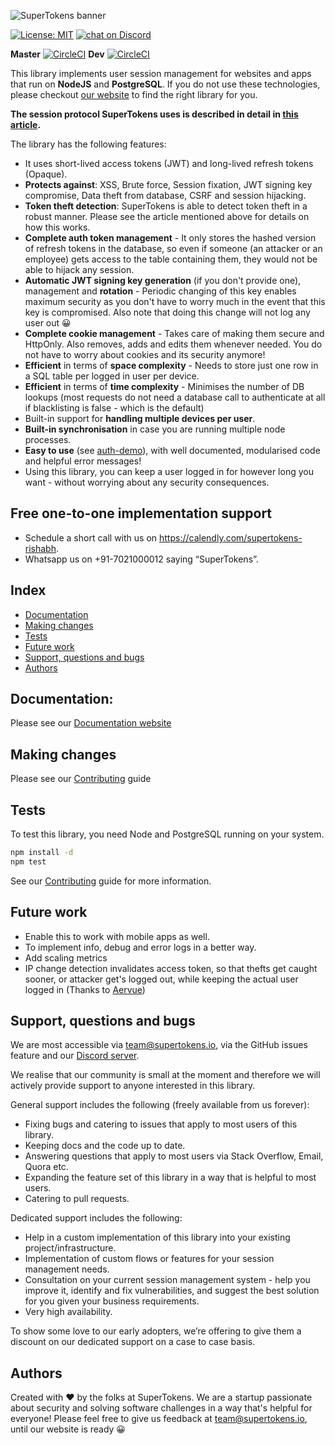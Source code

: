 ![SuperTokens banner](https://raw.githubusercontent.com/supertokens/supertokens-logo/master/images/Artboard%20%E2%80%93%2027%402x.png)

[![License: MIT](https://img.shields.io/badge/License-MIT-brightgreen.svg)](https://github.com/supertokens/supertokens-node-postgres-ref-jwt/blob/master/LICENSE)
<a href="https://supertokens.io/discord">
        <img src="https://img.shields.io/discord/603466164219281420.svg?logo=discord"
            alt="chat on Discord"></a>

**Master**
[![CircleCI](https://circleci.com/gh/supertokens/supertokens-node-postgres-ref-jwt.svg?style=svg)](https://circleci.com/gh/supertokens/supertokens-node-postgres-ref-jwt)
**Dev**
[![CircleCI](https://circleci.com/gh/supertokens/supertokens-node-postgres-ref-jwt/tree/dev.svg?style=svg)](https://circleci.com/gh/supertokens/supertokens-node-postgres-ref-jwt/tree/dev)


This library implements user session management for websites and apps that run on **NodeJS** and **PostgreSQL**. If you do not use these technologies, please checkout [our website](https://supertokens.io) to find the right library for you.

**The session protocol SuperTokens uses is described in detail in [this article](https://supertokens.io/blog/the-best-way-to-securely-manage-user-sessions).**

The library has the following features:
- It uses short-lived access tokens (JWT) and long-lived refresh tokens (Opaque).
- **Protects against**: XSS, Brute force, Session fixation, JWT signing key compromise, Data theft from database, CSRF and session hijacking.
- **Token theft detection**: SuperTokens is able to detect token theft in a robust manner. Please see the article mentioned above for details on how this works.
- **Complete auth token management** - It only stores the hashed version of refresh tokens in the database, so even if someone (an attacker or an employee) gets access to the table containing them, they would not be able to hijack any session.
- **Automatic JWT signing key generation** (if you don't provide one), management and **rotation** - Periodic changing of this key enables maximum security as you don't have to worry much in the event that this key is compromised. Also note that doing this change will not log any user out :grinning:
- **Complete cookie management** - Takes care of making them secure and HttpOnly. Also removes, adds and edits them whenever needed. You do not have to worry about cookies and its security anymore!
- **Efficient** in terms of **space complexity** - Needs to store just one row in a SQL table per logged in user per device.
- **Efficient** in terms of **time complexity** - Minimises the number of DB lookups (most requests do not need a database call to authenticate at all if blacklisting is false - which is the default)
- Built-in support for **handling multiple devices per user**.
- **Built-in synchronisation** in case you are running multiple node processes.
- **Easy to use** (see [auth-demo](https://github.com/supertokens/auth-demo)), with well documented, modularised code and helpful error messages!
- Using this library, you can keep a user logged in for however long you want - without worrying about any security consequences. 

## Free one-to-one implementation support
- Schedule a short call with us on https://calendly.com/supertokens-rishabh.
- Whatsapp us on +91-7021000012 saying “SuperTokens”.

## Index
- [Documentation](https://github.com/supertokens/supertokens-node-postgres-ref-jwt#documentation)
- [Making changes](https://github.com/supertokens/supertokens-node-postgres-ref-jwt#making-changes)
- [Tests](https://github.com/supertokens/supertokens-node-postgres-ref-jwt#tests)
- [Future work](https://github.com/supertokens/supertokens-node-postgres-ref-jwt#future-work)
- [Support, questions and bugs](https://github.com/supertokens/supertokens-node-postgres-ref-jwt#support-questions-and-bugs)
- [Authors](https://github.com/supertokens/supertokens-node-postgres-ref-jwt#authors)

## Documentation: 
Please see our [Documentation website](https://supertokens.github.io/supertokens-node-postgres-ref-jwt/)

## Making changes
Please see our [Contributing](https://github.com/supertokens/supertokens-node-postgres-ref-jwt/blob/master/CONTRIBUTING.md) guide

## Tests
To test this library, you need Node and PostgreSQL running on your system.
```bash
npm install -d
npm test
```
See our [Contributing](https://github.com/supertokens/supertokens-node-postgres-ref-jwt/blob/master/CONTRIBUTING.md) guide for more information.

## Future work
- Enable this to work with mobile apps as well.
- To implement info, debug and error logs in a better way.
- Add scaling metrics
- IP change detection invalidates access token, so that thefts get caught sooner, or attacker get's logged out, while keeping the actual user logged in (Thanks to [Aervue](https://github.com/Aervue))

## Support, questions and bugs
We are most accessible via team@supertokens.io, via the GitHub issues feature and our [Discord server](https://supertokens.io/discord). 

We realise that our community is small at the moment and therefore we will actively provide support to anyone interested in this library.

General support includes the following (freely available from us forever):
- Fixing bugs and catering to issues that apply to most users of this library.
- Keeping docs and the code up to date.
- Answering questions that apply to most users via Stack Overflow, Email, Quora etc.
- Expanding the feature set of this library in a way that is helpful to most users.
- Catering to pull requests.

Dedicated support includes the following:
- Help in a custom implementation of this library into your existing project/infrastructure.
- Implementation of custom flows or features for your session management needs.
- Consultation on your current session management system - help you improve it, identify and fix vulnerabilities, and suggest the best solution for you given your business requirements.
- Very high availability.

To show some love to our early adopters, we’re offering to give them a discount on our dedicated support on a case to case basis.

## Authors
Created with :heart: by the folks at SuperTokens. We are a startup passionate about security and solving software challenges in a way that's helpful for everyone! Please feel free to give us feedback at team@supertokens.io, until our website is ready :grinning:
